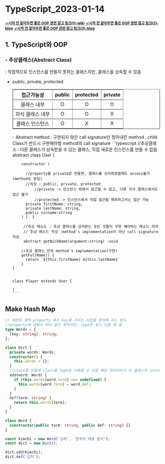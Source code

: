 # TypeScript_2023-01-14

<a target="_blank" href="https://en.wikipedia.org/wiki/Object-oriented_programming"><small><strong> ✓시작 전 알아두면 좋은 OOP 관련 참고 링크(1)-wiki</strong></small></a>
<a target="_blank" href="https://velog.io/@hygoogi/%EA%B8%B0%EC%88%A0%EB%A9%B4%EC%A0%91-%EC%A4%80%EB%B9%84%ED%95%98%EA%B8%B0#java"><small><strong> ✓시작 전 알아두면 좋은 OOP 관련 참고 링크(2)-blog</strong></small></a>
<a target="_blank" href="https://velog.io/@hkoo9329/OOPObject-Oriented-Programming-%EA%B0%9D%EC%B2%B4-%EC%A7%80%ED%96%A5-%ED%94%84%EB%A1%9C%EA%B7%B8%EB%9E%98%EB%B0%8D-%EC%9D%B4%EB%9E%80"><small><strong> ✓시작 전 알아두면 좋은 OOP 관련 참고 링크(3)-blog</strong></small></a>

## 1. TypeScript와 OOP

### - 추상클래스(Abstract Class)

: 직접적으로 인스턴스를 만들지 못하는 클래스지만, 클래스를 상속할 수 있음

- public, private, protected
  <table style="text-align:center;" border="1">
    <thead>
      <tr>
        <th>접근가능성</th>
        <th>public</th>
        <th>protected</th>
        <th>private</th>
      </tr>
    </thead>
    <tbody>
      <tr>
        <td>클래스 내부</td>
        <td>O</td>
        <td>O</td>
        <td>O</td>
      </tr>
      <tr>
        <td>자식 클래스 내부</td>
        <td>O</td>
        <td>O</td>
        <td>X</td>
      </tr>
      <tr>
        <td>클래스 인스턴스</td>
        <td>O</td>
        <td>X</td>
        <td>X</td>
      </tr>
    </tbody>
  </table>
  - Abstract method : 구현되지 않은 call signature만 정의내린 method , child Class가 반드시 구현해야할 method의 call signature
      ```typescript
      //추상클래스 : 다른 클래스가 상속받을 수 있는 클래스, 직접 새로운 인스턴스를 만들 수 없음
      abstract class User {

          constructor (

            //property를 private로 만들면, 클래스를 상속하였을때도 access불가 (method도 동일)
            //속성 : public, private, protected
                //private -> 인스턴스 밖에서 접근할 수 없고, 다른 자식 클래스에서도 접근 불가
                //protected -> 인스턴스에서 직접 접근을 제외하고서는 접근 가능
            private firstName: string,
            private lastName: string,
            public nicname:string
          ) {  }

           //추상 메소드 : 추상 클래스를 상속받는 모든 것들이 구현 해야하는 메소드 의미
           // 추상 메소드 작성 :method's implementation이 아닌 call signature 작성
           abstract getNickName(argument:string) :void

          //추상 클래스 안의 method's implementation(구현)
          getFullName() {
            return `${this.firstName} ${this.lastName}`
          }
      }


      class Player extends User {

      }
      ```

## Make Hash Map

```typescript
// 제한된 양의 property 혹은 key를 가지는 타입을 정의해 주는 방식
//property에 대해서 미리 알지 못하지만, type만 알고 있을 때 씀
type Words = {
  [key: string]: string;
};

class Dict {
  private words: Words;
  constructor() {
    this.words = {};
  }
  //class를 만들때 class를 type로 사용할 수 있음 해당 파라미터가 이 클래스의 instance 이길 원하면 이렇게 쓸 수 있음
  add(word: Word) {
    if (this.words[word.term] === undefined) {
      this.words[word.term] = word.def;
    }
  }
  def(term: string) {
    return this.words[term];
  }
}

class Word {
  constructor(public term: string, public def: string) {}
}

const kimchi = new Word('김치', '한국의 대표 음식');
const dict = new Dict();

dict.add(kimchi);
dict.def('김치');
```
